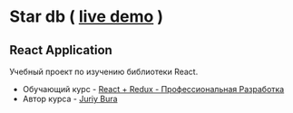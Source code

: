 # Star db ( [live demo](https://pavel-liteiniy.github.io/star-db-react-study/) )
## React Application

Учебный проект по изучению библиотеки React.
* Обучающий курс - [React + Redux - Профессиональная Разработка](https://www.udemy.com/course/pro-react-redux/)
* Автор курса - [Juriy Bura](https://www.udemy.com/user/juriybura/)
